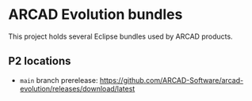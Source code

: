 # ARCAD Evolution bundles
This project holds several Eclipse bundles used by ARCAD products.

## P2 locations
- `main` branch prerelease: https://github.com/ARCAD-Software/arcad-evolution/releases/download/latest